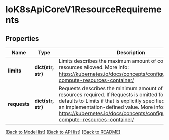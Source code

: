 # IoK8sApiCoreV1ResourceRequirements

## Properties
Name | Type | Description | Notes
------------ | ------------- | ------------- | -------------
**limits** | **dict(str, str)** | Limits describes the maximum amount of compute resources allowed. More info: https://kubernetes.io/docs/concepts/configuration/manage-compute-resources-container/ | [optional] 
**requests** | **dict(str, str)** | Requests describes the minimum amount of compute resources required. If Requests is omitted for a container, it defaults to Limits if that is explicitly specified, otherwise to an implementation-defined value. More info: https://kubernetes.io/docs/concepts/configuration/manage-compute-resources-container/ | [optional] 

[[Back to Model list]](../README.md#documentation-for-models) [[Back to API list]](../README.md#documentation-for-api-endpoints) [[Back to README]](../README.md)


